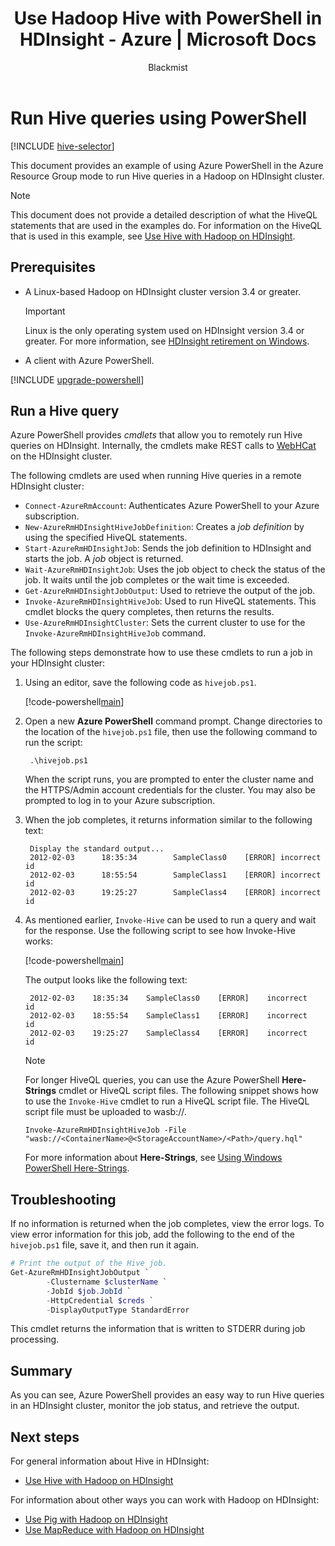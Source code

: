 ﻿---
title: Use Hadoop Hive with PowerShell in HDInsight - Azure | Microsoft Docs
description: Use PowerShell to run Hive queries in Hadoop on HDInsight.
services: hdinsight
documentationcenter: ''
author: Blackmist
manager: jhubbard
editor: cgronlun
tags: azure-portal

ms.assetid: cb795b7c-bcd0-497a-a7f0-8ed18ef49195
ms.service: hdinsight
ms.custom: hdinsightactive
ms.devlang: na
ms.topic: conceptual
ms.date: 04/23/2018
ms.author: larryfr

---
# Run Hive queries using PowerShell
[!INCLUDE [hive-selector](../../../includes/hdinsight-selector-use-hive.md)]

This document provides an example of using Azure PowerShell in the Azure Resource Group mode to run Hive queries in a Hadoop on HDInsight cluster.

> [!NOTE]
> This document does not provide a detailed description of what the HiveQL statements that are used in the examples do. For information on the HiveQL that is used in this example, see [Use Hive with Hadoop on HDInsight](hdinsight-use-hive.md).

## Prerequisites

* A Linux-based Hadoop on HDInsight cluster version 3.4 or greater.

  > [!IMPORTANT]
  > Linux is the only operating system used on HDInsight version 3.4 or greater. For more information, see [HDInsight retirement on Windows](../hdinsight-component-versioning.md#hdinsight-windows-retirement).

* A client with Azure PowerShell.

[!INCLUDE [upgrade-powershell](../../../includes/hdinsight-use-latest-powershell.md)]

## Run a Hive query

Azure PowerShell provides *cmdlets* that allow you to remotely run Hive queries on HDInsight. Internally, the cmdlets make REST calls to [WebHCat](https://cwiki.apache.org/confluence/display/Hive/WebHCat) on the HDInsight cluster.

The following cmdlets are used when running Hive queries in a remote HDInsight cluster:

* `Connect-AzureRmAccount`: Authenticates Azure PowerShell to your Azure subscription.
* `New-AzureRmHDInsightHiveJobDefinition`: Creates a *job definition* by using the specified HiveQL statements.
* `Start-AzureRmHDInsightJob`: Sends the job definition to HDInsight and starts the job. A *job* object is returned.
* `Wait-AzureRmHDInsightJob`: Uses the job object to check the status of the job. It waits until the job completes or the wait time is exceeded.
* `Get-AzureRmHDInsightJobOutput`: Used to retrieve the output of the job.
* `Invoke-AzureRmHDInsightHiveJob`: Used to run HiveQL statements. This cmdlet blocks the query completes, then returns the results.
* `Use-AzureRmHDInsightCluster`: Sets the current cluster to use for the `Invoke-AzureRmHDInsightHiveJob` command.

The following steps demonstrate how to use these cmdlets to run a job in your HDInsight cluster:

1. Using an editor, save the following code as `hivejob.ps1`.

    [!code-powershell[main](../../../powershell_scripts/hdinsight/use-hive/use-hive.ps1?range=5-42)]

2. Open a new **Azure PowerShell** command prompt. Change directories to the location of the `hivejob.ps1` file, then use the following command to run the script:

        .\hivejob.ps1

    When the script runs, you are prompted to enter the cluster name and the HTTPS/Admin account credentials for the cluster. You may also be prompted to log in to your Azure subscription.

3. When the job completes, it returns information similar to the following text:

        Display the standard output...
        2012-02-03      18:35:34        SampleClass0    [ERROR] incorrect       id
        2012-02-03      18:55:54        SampleClass1    [ERROR] incorrect       id
        2012-02-03      19:25:27        SampleClass4    [ERROR] incorrect       id

4. As mentioned earlier, `Invoke-Hive` can be used to run a query and wait for the response. Use the following script to see how Invoke-Hive works:

    [!code-powershell[main](../../../powershell_scripts/hdinsight/use-hive/use-hive.ps1?range=50-71)]

    The output looks like the following text:

        2012-02-03    18:35:34    SampleClass0    [ERROR]    incorrect    id
        2012-02-03    18:55:54    SampleClass1    [ERROR]    incorrect    id
        2012-02-03    19:25:27    SampleClass4    [ERROR]    incorrect    id

   > [!NOTE]
   > For longer HiveQL queries, you can use the Azure PowerShell **Here-Strings** cmdlet or HiveQL script files. The following snippet shows how to use the `Invoke-Hive` cmdlet to run a HiveQL script file. The HiveQL script file must be uploaded to wasb://.
   >
   > `Invoke-AzureRmHDInsightHiveJob -File "wasb://<ContainerName>@<StorageAccountName>/<Path>/query.hql"`
   >
   > For more information about **Here-Strings**, see <a href="http://technet.microsoft.com/library/ee692792.aspx" target="_blank">Using Windows PowerShell Here-Strings</a>.

## Troubleshooting

If no information is returned when the job completes, view the error logs. To view error information for this job, add the following to the end of the `hivejob.ps1` file, save it, and then run it again.

```powershell
# Print the output of the Hive job.
Get-AzureRmHDInsightJobOutput `
        -Clustername $clusterName `
        -JobId $job.JobId `
        -HttpCredential $creds `
        -DisplayOutputType StandardError
```

This cmdlet returns the information that is written to STDERR during job processing.

## Summary

As you can see, Azure PowerShell provides an easy way to run Hive queries in an HDInsight cluster, monitor the job status, and retrieve the output.

## Next steps

For general information about Hive in HDInsight:

* [Use Hive with Hadoop on HDInsight](hdinsight-use-hive.md)

For information about other ways you can work with Hadoop on HDInsight:

* [Use Pig with Hadoop on HDInsight](hdinsight-use-pig.md)
* [Use MapReduce with Hadoop on HDInsight](hdinsight-use-mapreduce.md)

